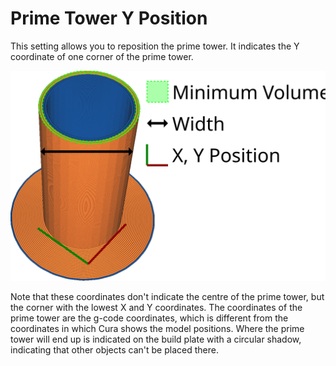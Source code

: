 Prime Tower Y Position
====
This setting allows you to reposition the prime tower. It indicates the Y coordinate of one corner of the prime tower.

![The Y coordinate of the prime tower](images/prime_tower.svg)

Note that these coordinates don't indicate the centre of the prime tower, but the corner with the lowest X and Y coordinates. The coordinates of the prime tower are the g-code coordinates, which is different from the coordinates in which Cura shows the model positions. Where the prime tower will end up is indicated on the build plate with a circular shadow, indicating that other objects can't be placed there.